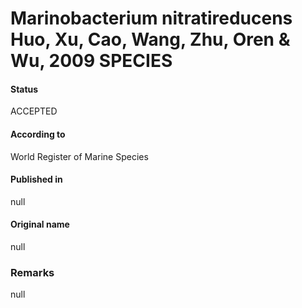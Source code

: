 # Marinobacterium nitratireducens Huo, Xu, Cao, Wang, Zhu, Oren & Wu, 2009 SPECIES

#### Status
ACCEPTED

#### According to
World Register of Marine Species

#### Published in
null

#### Original name
null

### Remarks
null